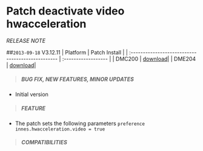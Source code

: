 # Patch deactivate video hwacceleration
*RELEASE NOTE*

##`2013-09-18` V3.12.11
|              Platform                             |    Patch Install    |
| :------------------------------------------------ | :------------------ |
| DMC200 | [download](https://github.com/innes-labs/archives/blob/main/downloads/patch-deactivate-video-hwacceleration/deactivate%20video%20hwacceleration-dmc200-patch-3.11.10.frm)|
| DME204 | [download](https://github.com/innes-labs/archives/blob/main/downloads/patch-deactivate-video-hwacceleration/deactivate%20video%20hwacceleration-dme204-patch-3.11.10.frm)|

>##### **BUG FIX, NEW FEATURES, MINOR UPDATES**
- Initial version
>##### **FEATURE**
- The patch sets the following parameters ```preference innes.hwacceleration.video = true```
>##### **COMPATIBILITIES**

